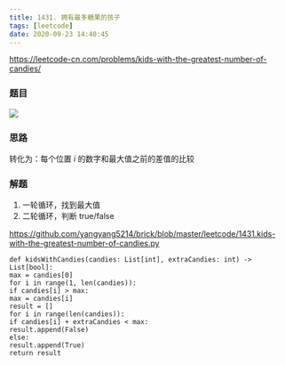 ```yaml
---
title: 1431. 拥有最多糖果的孩子
tags: [leetcode]
date: 2020-09-23 14:40:45
---
```



https://leetcode-cn.com/problems/kids-with-the-greatest-number-of-candies/

### 题目

![](https://beef-1256523277.cos.ap-chengdu.myqcloud.com/bed/20200923224021.png)


### 思路


转化为：每个位置 *i* 的数字和最大值之前的差值的比较

### 解题


1. 一轮循环，找到最大值
2. 二轮循环，判断 true/false


https://github.com/yangyang5214/brick/blob/master/leetcode/1431.kids-with-the-greatest-number-of-candies.py

```
def kidsWithCandies(candies: List[int], extraCandies: int) -> List[bool]:
max = candies[0]
for i in range(1, len(candies)):
if candies[i] > max:
max = candies[i]
result = []
for i in range(len(candies)):
if candies[i] + extraCandies < max:
result.append(False)
else:
result.append(True)
return result
```





